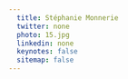 ```yaml
---
  title: Stéphanie Monnerie
  twitter: none
  photo: 15.jpg
  linkedin: none
  keynotes: false
  sitemap: false
---
```


